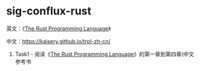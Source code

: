 # sig-conflux-rust

英文：《[The Rust Programming Language](https://doc.rust-lang.org/stable/book/ch01-00-getting-started.html)》

中文：https://kaisery.github.io/trpl-zh-cn/



1. Task1 - 阅读《[The Rust Programming Language](https://doc.rust-lang.org/stable/book/ch01-00-getting-started.html)》的第一章到第四章(中文参考书



